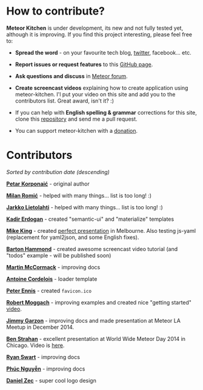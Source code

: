 How to contribute?
==================

**Meteor Kitchen** is under development, its new and not fully tested yet, although it is improving. If you find this project interesting, please feel free to:

- **Spread the word** - on your favourite tech blog, <a href="https://twitter.com/MeteorKitchen" target="_blank">twitter</a>, facebook... etc.

- **Report issues or request features** to this <a href="https://github.com/perak/kitchen-site/issues" target="_blank">GitHub page</a>.

- **Ask questions and discuss** in <a href="https://forums.meteor.com/" target="_blank">Meteor forum</a>.

- **Create screencast videos** explaining how to create application using meteor-kitchen. I'l put your video on this site and add you to the contributors list. Great award, isn't it? :)

- If you can help with **English spelling & grammar** corrections for this site, clone this <a href="https://github.com/perak/kitchen-site" target="_blank">repository</a> and send me a pull request.

- You can support meteor-kitchen with a <a href="{{pathFor 'donate'}}">donation</a>.


Contributors
============

*Sorted by contribution date (descending)*

<a href="https://github.com/perak" target="_blank"><b>Petar Korponaić</b></a> - original author

<a href="https://github.com/milanromic" target="_blank"><b>Milan Romić</b></a> - helped with many things... list is too long! :)

<a href="https://github.com/ljack" target="_blank"><b>Jarkko Lietolahti</b></a> - helped with many things... list is too long! :)

<a href="https://github.com/kadirerdogan" target="_blank"><b>Kadir Erdogan</b></a> - created "semantic-ui" and "materialize" templates

<a href="https://github.com/mikkelking" target="_blank"><b>Mike King</b></a> - created <a href="https://www.youtube.com/watch?v=4onSUkj4hKc" target="_blank">perfect presentation</a> in Melbourne. Also testing js-yaml (replacement for yaml2json, and some English fixes).

<a href="https://github.com/bartonhammond" target="_blank"><b>Barton Hammond</b></a> - created awesome screencast video tutorial (and "todos" example - will be published soon)

<a href="https://github.com/modcoms" target="_blank"><b>Martin McCormack</b></a> - improving docs

<a href="https://github.com/Billybobbonnet" target="_blank"><b>Antoine Cordelois</b></a> - loader template

<a href="https://github.com/peterennis" target="_blank"><b>Peter Ennis</b></a> - created `favicon.ico`

<a href="https://github.com/robmoggach" target="_blank"><b>Robert Moggach</b></a> - improving examples and created nice "getting started" <a href="https://www.youtube.com/watch?v=9k5YRxjP58Y" target="_blank">video</a>.

<a href="https://github.com/jimbog" target="_blank"><b>Jimmy Garzon</b></a> - improving docs and made presentation at Meteor LA Meetup in December 2014.

<a href="https://github.com/benstr" target="_blank"><b>Ben Strahan</b></a> - excellent presentation at World Wide Meteor Day 2014 in Chicago. Video is <a href="http://www.youtube.com/watch?v=0njX2e7GwDs" target="_blank">here</a>.

<a href="https://github.com/TheAncientGoat" target="_blank"><b>Ryan Swart</b></a> - improving docs

<a href="https://github.com/npvn" target="_blank"><b>Phúc Nguyễn</b></a> - improving docs

<a href="http://danielonum.crevado.com/about" target="_blank"><b>Daniel Zec</b></a> - super cool logo design
